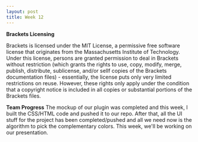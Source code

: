 ```yaml
---
layout: post
title: Week 12
---
```


**Brackets Licensing**

Brackets is licensed under the MIT License, a permissive free software license that originates from the Massachusetts Institute of Technology. Under this license, persons are granted permission to deal in Brackets without restriction (which grants the rights to use, copy, modify, merge, publish, distribute, sublicense, and/or sellf copies of the Brackets documentation files) - essentially, the license puts only very limited restrictions on reuse. However, these rights only apply under the condition that a copyright notice is included in all copies or substantial portions of the Brackets files. 

**Team Progress**
The mockup of our plugin was completed and this week, I built the CSS/HTML code and pushed it to our repo. After that, all the UI stuff for the project has been completed/pushed and all we need now is the algorithm to pick the complementary colors. This week, we'll be working on our presentation. 


